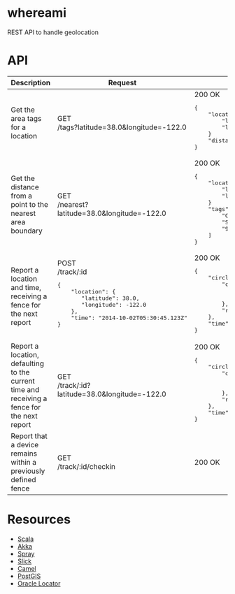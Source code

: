 whereami
========

REST API to handle geolocation



API
===

<table>
  <thead>
    <tr>
      <th>Description</th>
      <th>Request</th>
      <th>Response</th>
    </tr>
  </thead>
  <tbody>
    <tr>
      <td>Get the area tags for a location</td>
      <td>GET<br/>/tags?latitude=38.0&longitude=-122.0</td>
      <td>200 OK
<pre>{
    "location": {
        "latitude": 38.0,
        "longitude": 132.0
    }
    "distance": 1000.0,
}</pre>
      </td>
    </tr>
    <tr>
      <td>Get the distance from a point to the nearest area boundary</td>
      <td>GET<br/>/nearest?latitude=38.0&longitude=-122.0</td>
      <td>200 OK
<pre>{
    "location": {
        "latitude": 38.0,
        "longitude": -122.0
    }
    "tags": [
        "CA",
        "San Francisco",
        "94123"
    ]
}</pre>
      </td>
    </tr>
    <tr>
      <td>Report a location and time, receiving a fence for the next report</td>
      <td>POST<br/>/track/:id<br/>
<pre>{
    "location": {
       "latitude": 38.0,
       "longitude": -122.0
    },
    "time": "2014-10-02T05:30:45.123Z"
}</pre>
      </td>
      <td>200 OK
<pre>{
    "circle": {
        "center": {
            "latitude": 38.0,
            "longitude": -122.0
        },
        "radius": 7400.0
    },
    "time": "2014-10-02T08:30:45.123Z"
}</pre></td>
    </tr>
    <tr>
      <td>Report a location, defaulting to the current time and receiving a fence for the next report</td>
      <td>GET<br/>/track/:id?latitude=38.0&longitude=-122.0</td>
      <td>200 OK
<pre>{
    "circle": {
        "center": {
            "latitude": 38.0,
            "longitude": -122.0
        },
        "radius": 7400.0
    },
    "time": "2014-10-02T08:30:45.123Z"
}</pre></td>
    </tr>
    <tr>
      <td>Report that a device remains within a previously defined fence</td>
      <td>GET<br/>/track/:id/checkin</td>
      <td>200 OK</td>
    </tr>
  </tbody>
</table>

Resources
===

* [Scala](http://www.scala-lang.org/)
* [Akka](http://akka.io)
* [Spray](http://spray.io)
* [Slick](http://slick.typesafe.com)
* [Camel](http://camel.apache.org)
* [PostGIS](http:postgis.net)
* [Oracle Locator](http://www.oracle.com/technetwork/database/enterprise-edition/10g-spatial-locator-ds-092286.html)
